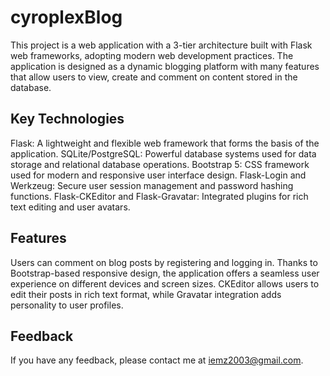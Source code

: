 # cyroplexBlog

This project is a web application with a 3-tier architecture built with Flask web frameworks, adopting modern web development practices. The application is designed as a dynamic blogging platform with many features that allow users to view, create and comment on content stored in the database.

## Key Technologies

Flask: A lightweight and flexible web framework that forms the basis of the application.
SQLite/PostgreSQL: Powerful database systems used for data storage and relational database operations.
Bootstrap 5: CSS framework used for modern and responsive user interface design.
Flask-Login and Werkzeug: Secure user session management and password hashing functions.
Flask-CKEditor and Flask-Gravatar: Integrated plugins for rich text editing and user avatars.

## Features

Users can comment on blog posts by registering and logging in.
Thanks to Bootstrap-based responsive design, the application offers a seamless user experience on different devices and screen sizes.
CKEditor allows users to edit their posts in rich text format, while Gravatar integration adds personality to user profiles.

## Feedback

If you have any feedback, please contact me at iemz2003@gmail.com.

  
